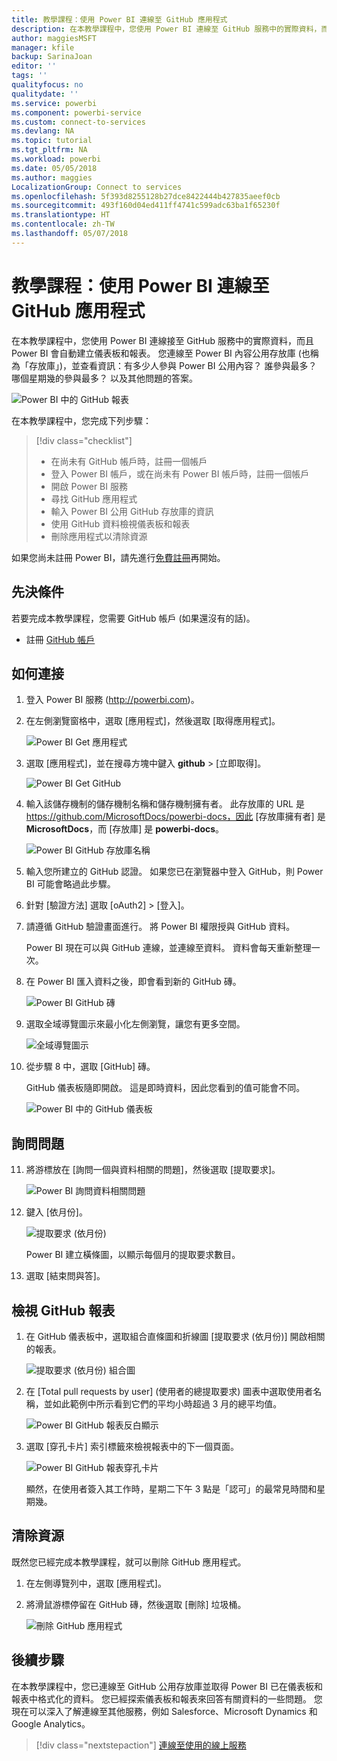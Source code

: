 ```yaml
---
title: 教學課程：使用 Power BI 連線至 GitHub 應用程式
description: 在本教學課程中，您使用 Power BI 連線至 GitHub 服務中的實際資料，而且 Power BI 會自動建立儀表板和報表。
author: maggiesMSFT
manager: kfile
backup: SarinaJoan
editor: ''
tags: ''
qualityfocus: no
qualitydate: ''
ms.service: powerbi
ms.component: powerbi-service
ms.custom: connect-to-services
ms.devlang: NA
ms.topic: tutorial
ms.tgt_pltfrm: NA
ms.workload: powerbi
ms.date: 05/05/2018
ms.author: maggies
LocalizationGroup: Connect to services
ms.openlocfilehash: 5f393d8255128b27dce8422444b427835aeef0cb
ms.sourcegitcommit: 493f160d04ed411ff4741c599adc63ba1f65230f
ms.translationtype: HT
ms.contentlocale: zh-TW
ms.lasthandoff: 05/07/2018
---
```

# <a name="tutorial-connect-to-the-github-app-with-power-bi"></a>教學課程：使用 Power BI 連線至 GitHub 應用程式
在本教學課程中，您使用 Power BI 連線接至 GitHub 服務中的實際資料，而且 Power BI 會自動建立儀表板和報表。 您連線至 Power BI 內容公用存放庫 (也稱為「存放庫」)，並查看資訊：有多少人參與 Power BI 公用內容？ 誰參與最多？ 哪個星期幾的參與最多？ 以及其他問題的答案。 

![Power BI 中的 GitHub 報表](media/service-tutorial-connect-to-github/power-bi-github-app-tutorial-punch-card.png)

在本教學課程中，您完成下列步驟：

> [!div class="checklist"]
> * 在尚未有 GitHub 帳戶時，註冊一個帳戶 
> * 登入 Power BI 帳戶，或在尚未有 Power BI 帳戶時，註冊一個帳戶
> * 開啟 Power BI 服務
> * 尋找 GitHub 應用程式
> * 輸入 Power BI 公用 GitHub 存放庫的資訊
> * 使用 GitHub 資料檢視儀表板和報表
> * 刪除應用程式以清除資源

如果您尚未註冊 Power BI，請先進行[免費註冊](https://app.powerbi.com/signupredirect?pbi_source=web)再開始。

## <a name="prerequisites"></a>先決條件

若要完成本教學課程，您需要 GitHub 帳戶 (如果還沒有的話)。 

- 註冊 [GitHub 帳戶](https://docs.microsoft.com/contribute/get-started-setup-github)


## <a name="how-to-connect"></a>如何連接
1. 登入 Power BI 服務 (http://powerbi.com)。 
2. 在左側瀏覽窗格中，選取 [應用程式]，然後選取 [取得應用程式]。
   
   ![Power BI Get 應用程式](media/service-tutorial-connect-to-github/power-bi-github-app-tutorial.png) 

3. 選取 [應用程式]，並在搜尋方塊中鍵入 **github** > [立即取得]。
   
   ![Power BI Get GitHub](media/service-tutorial-connect-to-github/power-bi-github-app-tutorial-get-it-now.png) 

4. 輸入該儲存機制的儲存機制名稱和儲存機制擁有者。 此存放庫的 URL 是 https://github.com/MicrosoftDocs/powerbi-docs，因此 [存放庫擁有者] 是 **MicrosoftDocs**，而 [存放庫] 是 **powerbi-docs**。 
   
    ![Power BI GitHub 存放庫名稱](media/service-tutorial-connect-to-github/power-bi-github-app-tutorial-repo-name.png)

5. 輸入您所建立的 GitHub 認證。 如果您已在瀏覽器中登入 GitHub，則 Power BI 可能會略過此步驟。 

6. 針對 [驗證方法] 選取 [oAuth2] \> [登入]。

7. 請遵循 GitHub 驗證畫面進行。 將 Power BI 權限授與 GitHub 資料。
   
   Power BI 現在可以與 GitHub 連線，並連線至資料。  資料會每天重新整理一次。

8. 在 Power BI 匯入資料之後，即會看到新的 GitHub 磚。 
 
   ![Power BI GitHub 磚](media/service-tutorial-connect-to-github/power-bi-github-app-tutorial-tile.png) 

8. 選取全域導覽圖示來最小化左側瀏覽，讓您有更多空間。

    ![全域導覽圖示](media/service-tutorial-connect-to-github/power-bi-global-navigation-icon.png)

10. 從步驟 8 中，選取 [GitHub] 磚。 
    
    GitHub 儀表板隨即開啟。 這是即時資料，因此您看到的值可能會不同。

    ![Power BI 中的 GitHub 儀表板](media/service-tutorial-connect-to-github/power-bi-github-app-tutorial-dashboard.png)

    

## <a name="ask-a-question"></a>詢問問題

11. 將游標放在 [詢問一個與資料相關的問題]，然後選取 [提取要求]。 

    ![Power BI 詢問資料相關問題](media/service-tutorial-connect-to-github/power-bi-github-app-tutorial-ask-question.png)

12. 鍵入 [依月份]。
 
    ![提取要求 (依月份)](media/service-tutorial-connect-to-github/power-bi-github-app-tutorial-ask-question-by-month.png)

     Power BI 建立橫條圖，以顯示每個月的提取要求數目。

13. 選取 [結束問與答]。

## <a name="view-the-github-report"></a>檢視 GitHub 報表 

1. 在 GitHub 儀表板中，選取組合直條圖和折線圖 [提取要求 (依月份)] 開啟相關的報表。

    ![提取要求 (依月份) 組合圖](media/service-tutorial-connect-to-github/power-bi-github-app-tutorial-pull-requests-combo-chart.png)

2. 在 [Total pull requests by user] \(使用者的總提取要求\) 圖表中選取使用者名稱，並如此範例中所示看到它們的平均小時超過 3 月的總平均值。

    ![Power BI GitHub 報表反白顯示](media/service-tutorial-connect-to-github/power-bi-github-app-tutorial-report-highlight.png)

3. 選取 [穿孔卡片] 索引標籤來檢視報表中的下一個頁面。 
 
    ![Power BI GitHub 報表穿孔卡片](media/service-tutorial-connect-to-github/power-bi-github-app-tutorial-tues-3pm.png)

    顯然，在使用者簽入其工作時，星期二下午 3 點是「認可」的最常見時間和星期幾。

## <a name="clean-up-resources"></a>清除資源

既然您已經完成本教學課程，就可以刪除 GitHub 應用程式。 

1. 在左側導覽列中，選取 [應用程式]。
2. 將滑鼠游標停留在 GitHub 磚，然後選取 [刪除] 垃圾桶。

    ![刪除 GitHub 應用程式](media/service-tutorial-connect-to-github/power-bi-github-app-tutorial-delete.png)

## <a name="next-steps"></a>後續步驟

在本教學課程中，您已連線至 GitHub 公用存放庫並取得 Power BI 已在儀表板和報表中格式化的資料。 您已經探索儀表板和報表來回答有關資料的一些問題。 您現在可以深入了解連線至其他服務，例如 Salesforce、Microsoft Dynamics 和 Google Analytics。 
 
> [!div class="nextstepaction"]
> [連線至使用的線上服務](./service-connect-to-services.md)


